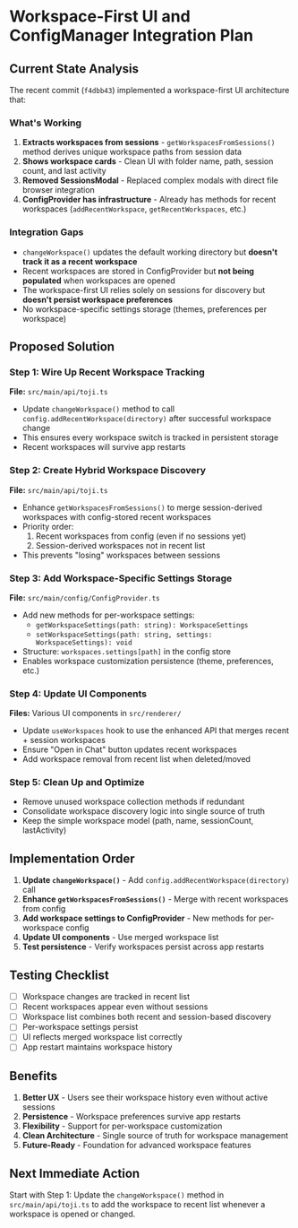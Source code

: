# Workspace-First UI and ConfigManager Integration Plan

## Current State Analysis

The recent commit (`f4dbb43`) implemented a workspace-first UI architecture that:

### What's Working

1. **Extracts workspaces from sessions** - `getWorkspacesFromSessions()` method derives unique workspace paths from session data
2. **Shows workspace cards** - Clean UI with folder name, path, session count, and last activity
3. **Removed SessionsModal** - Replaced complex modals with direct file browser integration
4. **ConfigProvider has infrastructure** - Already has methods for recent workspaces (`addRecentWorkspace`, `getRecentWorkspaces`, etc.)

### Integration Gaps

- `changeWorkspace()` updates the default working directory but **doesn't track it as a recent workspace**
- Recent workspaces are stored in ConfigProvider but **not being populated** when workspaces are opened
- The workspace-first UI relies solely on sessions for discovery but **doesn't persist workspace preferences**
- No workspace-specific settings storage (themes, preferences per workspace)

## Proposed Solution

### Step 1: Wire Up Recent Workspace Tracking

**File:** `src/main/api/toji.ts`

- Update `changeWorkspace()` method to call `config.addRecentWorkspace(directory)` after successful workspace change
- This ensures every workspace switch is tracked in persistent storage
- Recent workspaces will survive app restarts

### Step 2: Create Hybrid Workspace Discovery

**File:** `src/main/api/toji.ts`

- Enhance `getWorkspacesFromSessions()` to merge session-derived workspaces with config-stored recent workspaces
- Priority order:
  1. Recent workspaces from config (even if no sessions yet)
  2. Session-derived workspaces not in recent list
- This prevents "losing" workspaces between sessions

### Step 3: Add Workspace-Specific Settings Storage

**File:** `src/main/config/ConfigProvider.ts`

- Add new methods for per-workspace settings:
  - `getWorkspaceSettings(path: string): WorkspaceSettings`
  - `setWorkspaceSettings(path: string, settings: WorkspaceSettings): void`
- Structure: `workspaces.settings[path]` in the config store
- Enables workspace customization persistence (theme, preferences, etc.)

### Step 4: Update UI Components

**Files:** Various UI components in `src/renderer/`

- Update `useWorkspaces` hook to use the enhanced API that merges recent + session workspaces
- Ensure "Open in Chat" button updates recent workspaces
- Add workspace removal from recent list when deleted/moved

### Step 5: Clean Up and Optimize

- Remove unused workspace collection methods if redundant
- Consolidate workspace discovery logic into single source of truth
- Keep the simple workspace model (path, name, sessionCount, lastActivity)

## Implementation Order

1. **Update `changeWorkspace()`** - Add `config.addRecentWorkspace(directory)` call
2. **Enhance `getWorkspacesFromSessions()`** - Merge with recent workspaces from config
3. **Add workspace settings to ConfigProvider** - New methods for per-workspace config
4. **Update UI components** - Use merged workspace list
5. **Test persistence** - Verify workspaces persist across app restarts

## Testing Checklist

- [ ] Workspace changes are tracked in recent list
- [ ] Recent workspaces appear even without sessions
- [ ] Workspace list combines both recent and session-based discovery
- [ ] Per-workspace settings persist
- [ ] UI reflects merged workspace list correctly
- [ ] App restart maintains workspace history

## Benefits

1. **Better UX** - Users see their workspace history even without active sessions
2. **Persistence** - Workspace preferences survive app restarts
3. **Flexibility** - Support for per-workspace customization
4. **Clean Architecture** - Single source of truth for workspace management
5. **Future-Ready** - Foundation for advanced workspace features

## Next Immediate Action

Start with Step 1: Update the `changeWorkspace()` method in `src/main/api/toji.ts` to add the workspace to recent list whenever a workspace is opened or changed.
